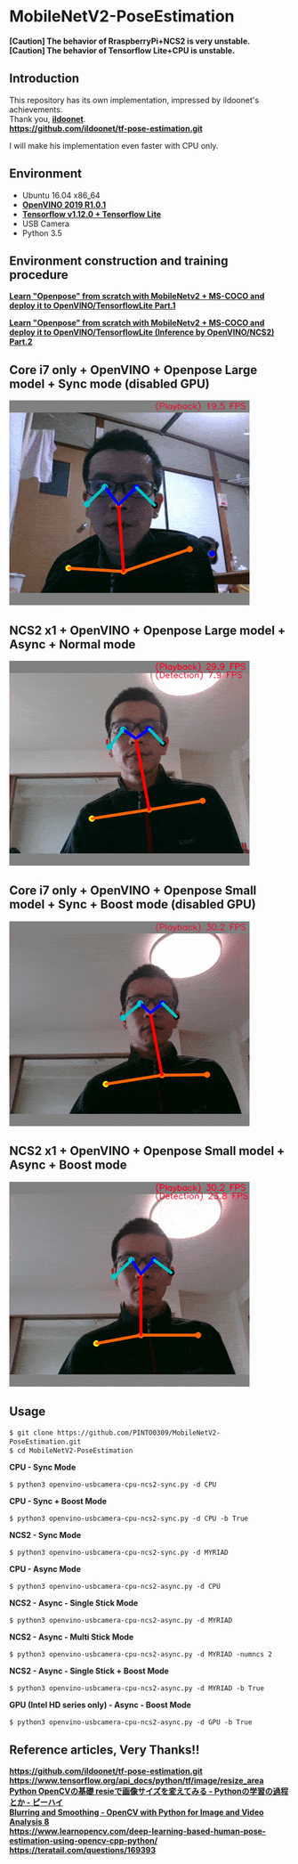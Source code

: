# MobileNetV2-PoseEstimation
**[Caution] The behavior of RraspberryPi+NCS2 is very unstable.**  
**[Caution] The behavior of Tensorflow Lite+CPU is unstable.**  

## Introduction
This repository has its own implementation, impressed by ildoonet's achievements.  
Thank you, **[ildoonet](https://github.com/ildoonet)**.  
**https://github.com/ildoonet/tf-pose-estimation.git**  
  
I will make his implementation even faster with CPU only.  

## Environment
- Ubuntu 16.04 x86_64
- **[OpenVINO 2019 R1.0.1](https://github.com/PINTO0309/OpenVINO-bin.git)**
- **[Tensorflow v1.12.0 + Tensorflow Lite](https://github.com/PINTO0309/Tensorflow-bin.git)**
- USB Camera
- Python 3.5

## Environment construction and training procedure
**[Learn "Openpose" from scratch with MobileNetv2 + MS-COCO and deploy it to OpenVINO/TensorflowLite Part.1](https://qiita.com/PINTO/items/2316882e18715c6f138c)**  
  
**[Learn "Openpose" from scratch with MobileNetv2 + MS-COCO and deploy it to OpenVINO/TensorflowLite (Inference by OpenVINO/NCS2) Part.2](https://qiita.com/PINTO/items/c1889317bc16534a75cf)**

## Core i7 only + OpenVINO + Openpose Large model + Sync mode (disabled GPU)
![01](media/01.gif)  
## NCS2 x1 + OpenVINO + Openpose Large model + Async + Normal mode
![02](media/02.gif)  
## Core i7 only + OpenVINO + Openpose Small model + Sync + Boost mode (disabled GPU)
![03](media/03.gif)  
## NCS2 x1 + OpenVINO + Openpose Small model + Async + Boost mode
![04](media/04.gif)  

## Usage
```console
$ git clone https://github.com/PINTO0309/MobileNetV2-PoseEstimation.git
$ cd MobileNetV2-PoseEstimation
```
**CPU - Sync Mode**  
```console
$ python3 openvino-usbcamera-cpu-ncs2-sync.py -d CPU
```
**CPU - Sync + Boost Mode**  
```console
$ python3 openvino-usbcamera-cpu-ncs2-sync.py -d CPU -b True
```
**NCS2 - Sync Mode**  
```console
$ python3 openvino-usbcamera-cpu-ncs2-sync.py -d MYRIAD
```
  
**CPU - Async Mode**  
```console
$ python3 openvino-usbcamera-cpu-ncs2-async.py -d CPU
```
**NCS2 - Async - Single Stick Mode**  
```console
$ python3 openvino-usbcamera-cpu-ncs2-async.py -d MYRIAD
```
**NCS2 - Async - Multi Stick Mode**  
```console
$ python3 openvino-usbcamera-cpu-ncs2-async.py -d MYRIAD -numncs 2
```
**NCS2 - Async - Single Stick + Boost Mode**  
```console
$ python3 openvino-usbcamera-cpu-ncs2-async.py -d MYRIAD -b True
```
**GPU (Intel HD series only) - Async - Boost Mode**  
```console
$ python3 openvino-usbcamera-cpu-ncs2-async.py -d GPU -b True
```
## Reference articles, Very Thanks!!
**https://github.com/ildoonet/tf-pose-estimation.git**  
**https://www.tensorflow.org/api_docs/python/tf/image/resize_area**  
**[Python OpenCVの基礎 resieで画像サイズを変えてみる - Pythonの学習の過程とか - ピーハイ](http://peaceandhilightandpython.hatenablog.com/entry/2016/01/09/214333)**  
**[Blurring and Smoothing - OpenCV with Python for Image and Video Analysis 8](https://youtu.be/sARklx6sgDk?t=228)**  
**https://www.learnopencv.com/deep-learning-based-human-pose-estimation-using-opencv-cpp-python/**  
**https://teratail.com/questions/169393**  
